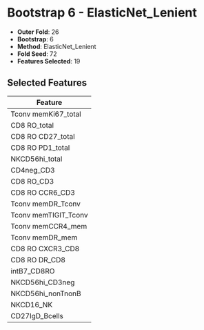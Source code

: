 # Bootstrap 6 - ElasticNet_Lenient

- **Outer Fold**: 26
- **Bootstrap**: 6
- **Method**: ElasticNet_Lenient
- **Fold Seed**: 72
- **Features Selected**: 19

## Selected Features

| Feature |
|---------|
| Tconv memKi67_total |
| CD8 RO_total |
| CD8 RO CD27_total |
| CD8 RO PD1_total |
| NKCD56hi_total |
| CD4neg_CD3 |
| CD8 RO_CD3 |
| CD8 RO CCR6_CD3 |
| Tconv memDR_Tconv |
| Tconv memTIGIT_Tconv |
| Tconv memCCR4_mem |
| Tconv memDR_mem |
| CD8 RO CXCR3_CD8 |
| CD8 RO DR_CD8 |
| intB7_CD8RO |
| NKCD56hi_CD3neg |
| NKCD56hi_nonTnonB |
| NKCD16_NK |
| CD27IgD_Bcells |
